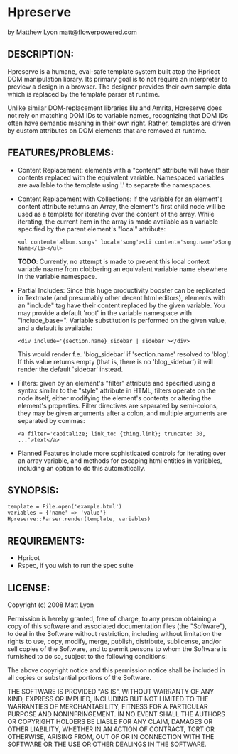 # Hpreserve

by Matthew Lyon <matt@flowerpowered.com>

## DESCRIPTION:

Hpreserve is a humane, eval-safe template system built atop the Hpricot DOM
manipulation library. Its primary goal is to not require an interpreter to preview
a design in a browser. The designer provides their own sample data which is replaced
by the template parser at runtime.

Unlike similar DOM-replacement libraries lilu and Amrita, Hpreserve does not rely
on matching DOM IDs to variable names, recognizing that DOM IDs often have semantic
meaning in their own right. Rather, templates are driven by custom attributes on 
DOM elements that are removed at runtime.

## FEATURES/PROBLEMS:

* Content Replacement: elements with a "content" attribute will have their contents
  replaced with the equivalent variable. Namespaced variables are available to the
  template using '.' to separate the namespaces.

* Content Replacement with Collections: if the variable for an element's content
  attribute returns an Array, the element's first child node will be used as a 
  template for iterating over the content of the array. While iterating, the current
  item in the array is made available as a variable specified by the parent element's
  "local" attribute:
  
  `<ul content='album.songs' local='song'><li content='song.name'>Song Name</li></ul>`
  
  **TODO**: Currently, no attempt is made to prevent this local context variable naame 
  from clobbering an equivalent variable name elsewhere in the variable namespace.

* Partial Includes: Since this huge productivity booster can be replicated in 
  Textmate (and presumably other decent html editors), elements with an "include"
  tag have their content replaced by the given variable. You may provide a default 'root'
  in the variable namespace with "include_base=". Variable substitution is performed
  on the given value, and a default is available:
  
  `<div include='{section.name}_sidebar | sidebar'></div>`
  
  This would render f.e. 'blog_sidebar' if 'section.name' resolved to 'blog'. If this
  value returns empty (that is, there is no 'blog_sidebar') it will render the default
  'sidebar' instead.

* Filters: given by an element's "filter" attribute and specified using a syntax 
  similar to the "style" attribute in HTML, filters operate on the node itself, 
  either modifying the element's contents or altering the element's properties. Filter
  directives are separated by semi-colons, they may be given arguments after a colon, and
  multiple arguments are separated by commas:
  
  `<a filter='capitalize; link_to: {thing.link}; truncate: 30, ...'>text</a>`
  
* Planned Features include more sophisticated controls for iterating over an array
  variable, and methods for escaping html entities in variables, including an option
  to do this automatically.

## SYNOPSIS:

    template = File.open('example.html')
    variables = {'name' => 'value'}
    Hpreserve::Parser.render(template, variables)

## REQUIREMENTS:

* Hpricot
* Rspec, if you wish to run the spec suite

## LICENSE:

Copyright (c) 2008 Matt Lyon

Permission is hereby granted, free of charge, to any person obtaining
a copy of this software and associated documentation files (the
"Software"), to deal in the Software without restriction, including
without limitation the rights to use, copy, modify, merge, publish,
distribute, sublicense, and/or sell copies of the Software, and to
permit persons to whom the Software is furnished to do so, subject to
the following conditions:

The above copyright notice and this permission notice shall be
included in all copies or substantial portions of the Software.

THE SOFTWARE IS PROVIDED "AS IS", WITHOUT WARRANTY OF ANY KIND,
EXPRESS OR IMPLIED, INCLUDING BUT NOT LIMITED TO THE WARRANTIES OF
MERCHANTABILITY, FITNESS FOR A PARTICULAR PURPOSE AND
NONINFRINGEMENT. IN NO EVENT SHALL THE AUTHORS OR COPYRIGHT HOLDERS BE
LIABLE FOR ANY CLAIM, DAMAGES OR OTHER LIABILITY, WHETHER IN AN ACTION
OF CONTRACT, TORT OR OTHERWISE, ARISING FROM, OUT OF OR IN CONNECTION
WITH THE SOFTWARE OR THE USE OR OTHER DEALINGS IN THE SOFTWARE.